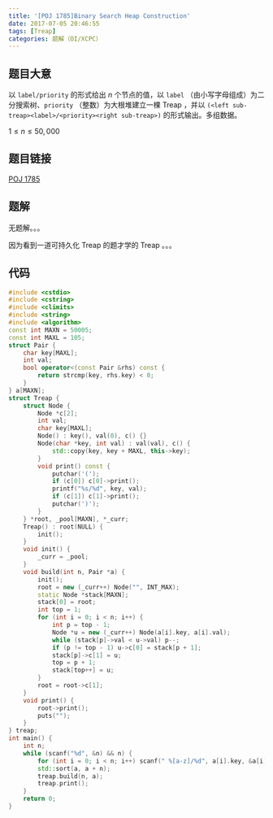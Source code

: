 ```yaml
---
title: '[POJ 1785]Binary Search Heap Construction'
date: 2017-07-05 20:46:55
tags: [Treap]
categories: 题解（OI/XCPC）
---
```


## 题目大意

以 `label/priority` 的形式给出 $n$ 个节点的值，以 `label` （由小写字母组成）为二分搜索树、`priority` （整数）为大根堆建立一棵 Treap ，并以 `(<left sub-treap><label>/<priority><right sub-treap>)` 的形式输出。多组数据。

$1 \leqslant n \leqslant 50,000$

## 题目链接

[POJ 1785](http://poj.org/problem?id=1785)

<!-- more -->

## 题解

无题解。。。

因为看到一道可持久化 Treap 的题才学的 Treap 。。。

## 代码

```c++
#include <cstdio>
#include <cstring>
#include <climits>
#include <string>
#include <algorithm>
const int MAXN = 50005;
const int MAXL = 105;
struct Pair {
    char key[MAXL];
    int val;
    bool operator<(const Pair &rhs) const {
        return strcmp(key, rhs.key) < 0;
    }
} a[MAXN];
struct Treap {
    struct Node {
        Node *c[2];
        int val;
        char key[MAXL];
        Node() : key(), val(0), c() {}
        Node(char *key, int val) : val(val), c() {
            std::copy(key, key + MAXL, this->key);
        }
        void print() const {
            putchar('(');
            if (c[0]) c[0]->print();
            printf("%s/%d", key, val);
            if (c[1]) c[1]->print();
            putchar(')');
        }
    } *root, _pool[MAXN], *_curr;
    Treap() : root(NULL) {
        init();
    }
    void init() {
        _curr = _pool;
    }
    void build(int n, Pair *a) {
        init();
        root = new (_curr++) Node("", INT_MAX);
        static Node *stack[MAXN];
        stack[0] = root;
        int top = 1;
        for (int i = 0; i < n; i++) {
            int p = top - 1;
            Node *u = new (_curr++) Node(a[i].key, a[i].val);
            while (stack[p]->val < u->val) p--;
            if (p != top - 1) u->c[0] = stack[p + 1];
            stack[p]->c[1] = u;
            top = p + 1;
            stack[top++] = u;
        }
        root = root->c[1];
    }
    void print() {
        root->print();
        puts("");
    }
} treap;
int main() {
    int n;
    while (scanf("%d", &n) && n) {
        for (int i = 0; i < n; i++) scanf(" %[a-z]/%d", a[i].key, &a[i].val);
        std::sort(a, a + n);
        treap.build(n, a);
        treap.print();
    }
    return 0;
}
```